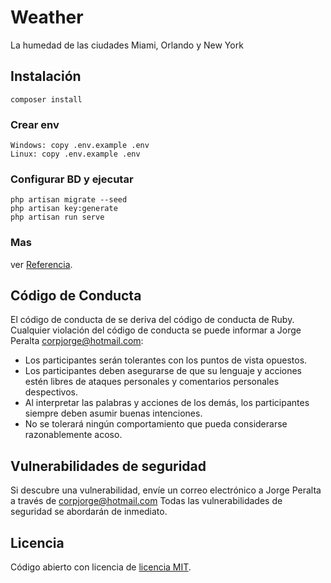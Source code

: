 # Weather
La humedad de las ciudades Miami, Orlando y New York

## Instalación 
```
composer install
```

### Crear env
```
Windows: copy .env.example .env
Linux: copy .env.example .env 
``` 

### Configurar BD y ejecutar
``` 
php artisan migrate --seed
php artisan key:generate
php artisan run serve
``` 
 
### Mas
ver [Referencia](https://laravel.com/docs/8.x/installation#installation-via-composer).

## Código de Conducta

El código de conducta de se deriva del código de conducta de Ruby. Cualquier violación del código de conducta se puede informar a Jorge Peralta [corpjorge@hotmail.com](mailto:corpjorge@hotmail.com):

- Los participantes serán tolerantes con los puntos de vista opuestos.
- Los participantes deben asegurarse de que su lenguaje y acciones estén libres de ataques personales y comentarios personales despectivos.
- Al interpretar las palabras y acciones de los demás, los participantes siempre deben asumir buenas intenciones.
- No se tolerará ningún comportamiento que pueda considerarse razonablemente acoso.

## Vulnerabilidades de seguridad

Si descubre una vulnerabilidad, envíe un correo electrónico a Jorge Peralta a través de [corpjorge@hotmail.com](mailto:corpjorge@hotmail.com) Todas las vulnerabilidades de seguridad se abordarán de inmediato.

## Licencia

Código abierto con licencia de [licencia MIT](https://opensource.org/licenses/MIT).

